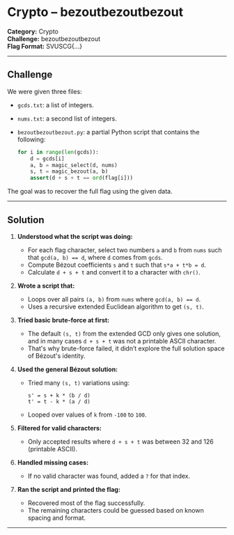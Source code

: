 # Crypto – bezoutbezoutbezout

**Category:** Crypto  
**Challenge:** bezoutbezoutbezout  
**Flag Format:** SVUSCG{...}

---

## Challenge

We were given three files:

- `gcds.txt`: a list of integers.
- `nums.txt`: a second list of integers.
- `bezoutbezoutbezout.py`: a partial Python script that contains the following:

    ```python
    for i in range(len(gcds)):
        d = gcds[i]
        a, b = magic_select(d, nums)
        s, t = magic_bezout(a, b)
        assert(d + s + t == ord(flag[i]))
    ```

The goal was to recover the full flag using the given data.

---

## Solution

1. **Understood what the script was doing:**
    - For each flag character, select two numbers `a` and `b` from `nums` such that `gcd(a, b) == d`, where `d` comes from `gcds`.
    - Compute Bézout coefficients `s` and `t` such that `s*a + t*b = d`.
    - Calculate `d + s + t` and convert it to a character with `chr()`.

2. **Wrote a script that:**
    - Loops over all pairs `(a, b)` from `nums` where `gcd(a, b) == d`.
    - Uses a recursive extended Euclidean algorithm to get `(s, t)`.

3. **Tried basic brute-force at first:**
    - The default `(s, t)` from the extended GCD only gives one solution, and in many cases `d + s + t` was not a printable ASCII character.
    - That's why brute-force failed, it didn’t explore the full solution space of Bézout's identity.

4. **Used the general Bézout solution:**
    - Tried many `(s, t)` variations using:
      ```
      s' = s + k * (b / d)
      t' = t - k * (a / d)
      ```
    - Looped over values of `k` from `-100` to `100`.

5. **Filtered for valid characters:**
    - Only accepted results where `d + s + t` was between 32 and 126 (printable ASCII).

6. **Handled missing cases:**
    - If no valid character was found, added a `?` for that index.

7. **Ran the script and printed the flag:**
    - Recovered most of the flag successfully.
    - The remaining characters could be guessed based on known spacing and format.

---